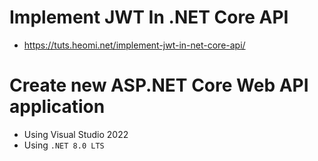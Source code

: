 # Implement JWT In .NET Core API
* https://tuts.heomi.net/implement-jwt-in-net-core-api/

# Create new ASP.NET Core Web API application

* Using Visual Studio 2022
* Using `.NET 8.0 LTS`
